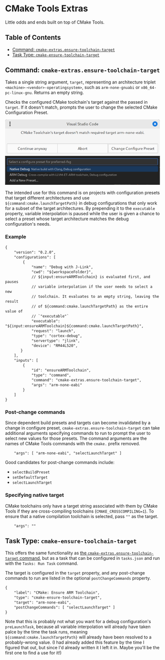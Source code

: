 # CMake Tools Extras

Little odds and ends built on top of CMake Tools.

## Table of Contents

* [Command: `cmake-extras.ensure-toolchain-target`](#command-cmake-extrasensure-toolchain-target)
* [Task Type: `cmake-ensure-toolchain-target`](#task-type-cmake-ensure-toolchain-target)

## Command: `cmake-extras.ensure-toolchain-target`

Takes a single string argument, `target`, representing an architecture triplet `<machine>-<vendor>-operatingsystem>`, such as `arm-none-gnuabi` or `x86_64-pc-linux-gnu`. Returns an empty string.

Checks the configured CMake toolchain's target against the passed in `target`. If it doesn't match, prompts the user to change the selected CMake Configuration Preset.

![](res/preset-mismatch-dialog.png "Preset Mismatch Dialog")
![](res/select-preset.png "Preset Select Quick Pick")

The intended use for this command is on projects with configuration presets that target different architectures and use `${command:cmake.launchTargetPath}` in debug configurations that only work for a subset of the target architectures. By prepending it to the `executable` property, variable interpolation is paused while the user is given a chance to select a preset whose target architecture matches the debug configuration's needs.

### Example

```jsonc
{
    "version": "0.2.0",
    "configurations": [
        {
            "name": "Debug with J-Link",
            "cwd": "${workspaceFolder}",
            // ${input:ensureARMToolchain} is evaluated first, and pauses
            // variable interpolation if the user needs to select a new
            // toolchain. It evaluates to an empty string, leaving the result
            // of ${command:cmake.launchTargetPath} as the entire value of
            // `"executable"`
            "executable": "${input:ensureARMToolchain}${command:cmake.launchTargetPath}",
            "request": "launch",
            "type": "cortex-debug",
            "servertype": "jlink",
            "device": "RM44L520",
       }
    ],
    "inputs": [
        {
            "id": "ensureARMToolchain",
            "type": "command",
            "command": "cmake-extras.ensure-toolchain-target",
            "args": "arm-none-eabi"
        }
    ]
}
```

### Post-change commands

Since dependent build presets and targets can become invalidated by a change in configure preset, `cmake-extras.ensure-toolchain-target` can take additional arguments specifying commands to run to prompt the user to select new values for those presets. The command arguments are the names of CMake Tools commands with the `cmake.` prefix removed.

```jsonc
    "args": [ "arm-none-eabi", "selectLaunchTarget" ]
```

Good candidates for post-change commands include:
* `selectBuildPreset`
* `setDefaultTarget`
* `selectLaunchTarget`

### Specifying native target

CMake toolchains only have a target string associated with them by CMake Tools if they are cross-compiling toolchains (`CMAKE_CROSSCOMPILING=1`). To ensure that a native compilation toolchain is selected, pass `""` as the target.

```jsonc
    "args": ""
```

## Task Type: `cmake-ensure-toolchain-target`

This offers the same functionality as [the `cmake-extras.ensure-toolchain-target` command](#command-cmake-extrasensure-toolchain-target), but as a task that can be configured in `tasks.json` and run with the `Tasks: Run Task` command.

The target is configured in the `target` property, and any post-change commands to run are listed in the optional `postChangeCommands` property.

```jsonc
{
    "label": "CMake: Ensure ARM Toolchain",
    "type": "cmake-ensure-toolchain-target",
    "target": "arm-none-eabi",
    "postChangeCommands": [ "selectLaunchTarget" ]
}
```

Note that this is probably not what you want for a debug configuration's `preLaunchTask`, because all variable interpolation will already have taken palce by the time the task runs, meaning `${command:cmake.launchTargetPath}` will already have been resolved to a probably-wrong value. (I had already added this feature by the time I figured that out, but since I'd already written it I left it in. Maybe you'll be the first one to find a use for it!)

<!--
## Extension Settings

Include if your extension adds any VS Code settings through the `contributes.configuration` extension point.

For example:

This extension contributes the following settings:

* `myExtension.enable`: Enable/disable this extension.
* `myExtension.thing`: Set to `blah` to do something.

## Known Issues

Calling out known issues can help limit users opening duplicate issues against your extension.

## Release Notes

Users appreciate release notes as you update your extension.

### 1.0.0

Initial release of ...

### 1.0.1

Fixed issue #.

### 1.1.0

Added features X, Y, and Z.

---
-->

